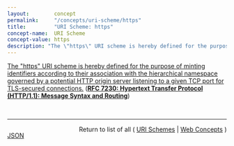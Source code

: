 ```yaml
---
layout:        concept
permalink:     "/concepts/uri-scheme/https"
title:         "URI Scheme: https"
concept-name:  URI Scheme
concept-value: https
description: "The \"https\" URI scheme is hereby defined for the purpose of minting identifiers according to their association with the hierarchical namespace governed by a potential HTTP origin server listening to a given TCP port for TLS-secured connections."
---
```


[The "https" URI scheme is hereby defined for the purpose of minting identifiers according to their association with the hierarchical namespace governed by a potential HTTP origin server listening to a given TCP port for TLS-secured connections.](http://tools.ietf.org/html/rfc7230#section-2.7.2 "Read documentation for URI Scheme &#34;https&#34;") (**[RFC 7230: Hypertext Transfer Protocol (HTTP/1.1): Message Syntax and Routing](/specs/IETF/RFC/7230 "The Hypertext Transfer Protocol (HTTP) is an application-level protocol for distributed, collaborative, hypertext information systems. HTTP has been in use by the World Wide Web global information initiative since 1990. This document provides an overview of HTTP architecture and its associated terminology, defines the &#34;http&#34; and &#34;https&#34; Uniform Resource Identifier (URI) schemes, defines the HTTP/1.1 message syntax and parsing requirements, and describes general security concerns for implementations.")**)

<br/>
<hr/>

<p style="float : left"><a href="./https.json" title="JSON representing this particular Web Concept value">JSON</a></p>
<p style="text-align: right">Return to list of all ( <a href="../uri-scheme/">URI Schemes</a> | <a href="../">Web Concepts</a> )</p>
